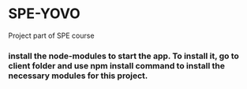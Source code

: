 # SPE-YOVO
Project part of SPE course

### install the node-modules to start the app. To install it, go to client folder and use npm install command to install the necessary modules for this project.

